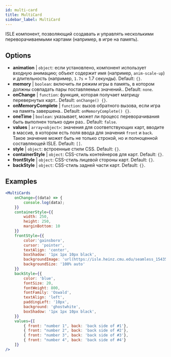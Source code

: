 ```yaml
---
id: multi-card 
title: MultiCard
sidebar_label: MultiCard
---
```


ISLE компонент, позволяющий создавать и управлять несколькими переворачиваемыми картами (например, в игре на память).

## Options

* __animation__ | `object`: если установлено, компонент использует входную анимацию; объект содержит имя (например, `anim-scale-up`) и длительность (например, `1.7s` = 1.7 секунды). Default: `{}`.
* __memory__ | `boolean`: включить ли режим игры в память, в котором должны совпадать пары поставляемых значений.. Default: `none`.
* __onChange__ | `function`: функция, которая получает матрицу перевернутых карт.. Default: `onChange() {}`.
* __onMemoryComplete__ | `function`: вызов обратного вызова, если игра на память завершена.. Default: `onMemoryComplete() {}`.
* __oneTime__ | `boolean`: указывает, может ли процесс переворачивания быть выполнен только один раз.. Default: `false`.
* __values__ | `array<object>`: значения для соответствующих карт, вводите в массив, в котором есть поля ввода для значения `front` и `back`. Такое значение может быть не только строкой, но и полноценной составляющей ISLE. Default: `[]`.
* __style__ | `object`: встроенные стили CSS. Default: `{}`.
* __containerStyle__ | `object`: CSS-стиль контейнеров для карт. Default: `{}`.
* __frontStyle__ | `object`: CSS-стиль лицевой стороны карт. Default: `{}`.
* __backStyle__ | `object`: CSS-стиль задней части карт. Default: `{}`.


## Examples

```jsx live
<MultiCards
    onChange={(data) => {
        console.log(data);
    }}
    containerStyle={{
        width: 250,
        height: 250,
        marginBottom: 10
    }}
    frontStyle={{
        color:'gainsboro',
        cursor: 'pointer',
        textAlign: 'center',
        boxShadow: '1px 1px 10px black',
        backgroundImage: 'url(https://isle.heinz.cmu.edu/seamless_1543575455035.png)',
        backgroundSize: '100% auto'
    }}
    backStyle={{
        color: 'blue',
        fontSize: 20,
        fontWeight: 800,
        fontFamily: 'Oswald',
        textAlign: 'left',
        paddingLeft: '10px',
        background: 'ghostwhite',
        boxShadow: '1px 1px 10px black',
    }}
    values={[
        { front: "number 1", back: 'back side of #1'},
        { front: "number 2", back: 'back side of #2'},
        { front: "number 3", back: 'back side of #3'},
        { front: "number 4", back: 'back side of #4'}
    ]}
/>
``` 



